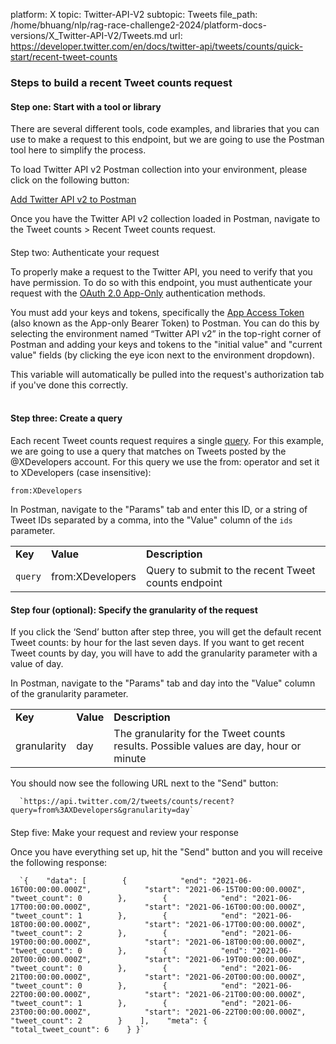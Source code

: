 platform: X
topic: Twitter-API-V2
subtopic: Tweets
file_path: /home/bhuang/nlp/rag-race-challenge2-2024/platform-docs-versions/X_Twitter-API-V2/Tweets.md
url: https://developer.twitter.com/en/docs/twitter-api/tweets/counts/quick-start/recent-tweet-counts


### Steps to build a recent Tweet counts request

#### Step one: Start with a tool or library

There are several different tools, code examples, and libraries that you can use to make a request to this endpoint, but we are going to use the Postman tool here to simplify the process.

To load Twitter API v2 Postman collection into your environment, please click on the following button:

[Add Twitter API v2 to Postman](https://t.co/twitter-api-postman)

  
Once you have the Twitter API v2 collection loaded in Postman, navigate to the Tweet counts > Recent Tweet counts request.

####   
Step two: Authenticate your request

To properly make a request to the Twitter API, you need to verify that you have permission. To do so with this endpoint, you must authenticate your request with the [OAuth 2.0 App-Only](https://developer.twitter.com/en/docs/authentication/oauth-2-0/application-only) authentication methods.

You must add your keys and tokens, specifically the [App Access Token](https://developer.twitter.com/en/docs/authentication/oauth-2-0/bearer-tokens) (also known as the App-only Bearer Token) to Postman. You can do this by selecting the environment named “Twitter API v2” in the top-right corner of Postman and adding your keys and tokens to the "initial value" and "current value" fields (by clicking the eye icon next to the environment dropdown).

This variable will automatically be pulled into the request's authorization tab if you've done this correctly.  
 

#### Step three: Create a query

Each recent Tweet counts request requires a single [query](https://developer.twitter.com/en/docs/twitter-api/tweets/counts/integrate/build-a-query). For this example, we are going to use a query that matches on Tweets posted by the @XDevelopers account. For this query we use the from: operator and set it to XDevelopers (case insensitive):

`from:XDevelopers`

In Postman, navigate to the "Params" tab and enter this ID, or a string of Tweet IDs separated by a comma, into the "Value" column of the `ids` parameter.

|     |     |     |
| --- | --- | --- |
| **Key** | **Value** | **Description** |
| `query` | from:XDevelopers | Query to submit to the recent Tweet counts endpoint |

#### Step four (optional): Specify the granularity of the request

If you click the ‘Send’ button after step three, you will get the default recent Tweet counts: by hour for the last seven days. If you want to get recent Tweet counts by day, you will have to add the granularity parameter with a value of day.

In Postman, navigate to the "Params" tab and day into the "Value" column of the granularity parameter.

|     |     |     |
| --- | --- | --- |
| **Key** | **Value** | **Description** |
| granularity | day | The granularity for the Tweet counts results. Possible values are day, hour or minute |

  
You should now see the following URL next to the "Send" button:  

      `https://api.twitter.com/2/tweets/counts/recent?query=from%3AXDevelopers&granularity=day`
    

####   
Step five: Make your request and review your response

Once you have everything set up, hit the "Send" button and you will receive the following response:

      `{    "data": [        {            "end": "2021-06-16T00:00:00.000Z",            "start": "2021-06-15T00:00:00.000Z",            "tweet_count": 0        },        {            "end": "2021-06-17T00:00:00.000Z",            "start": "2021-06-16T00:00:00.000Z",            "tweet_count": 1        },        {            "end": "2021-06-18T00:00:00.000Z",            "start": "2021-06-17T00:00:00.000Z",            "tweet_count": 2        },        {            "end": "2021-06-19T00:00:00.000Z",            "start": "2021-06-18T00:00:00.000Z",            "tweet_count": 0        },        {            "end": "2021-06-20T00:00:00.000Z",            "start": "2021-06-19T00:00:00.000Z",            "tweet_count": 0        },        {            "end": "2021-06-21T00:00:00.000Z",            "start": "2021-06-20T00:00:00.000Z",            "tweet_count": 0        },        {            "end": "2021-06-22T00:00:00.000Z",            "start": "2021-06-21T00:00:00.000Z",            "tweet_count": 1        },        {            "end": "2021-06-23T00:00:00.000Z",            "start": "2021-06-22T00:00:00.000Z",            "tweet_count": 2        }    ],    "meta": {        "total_tweet_count": 6    } }`